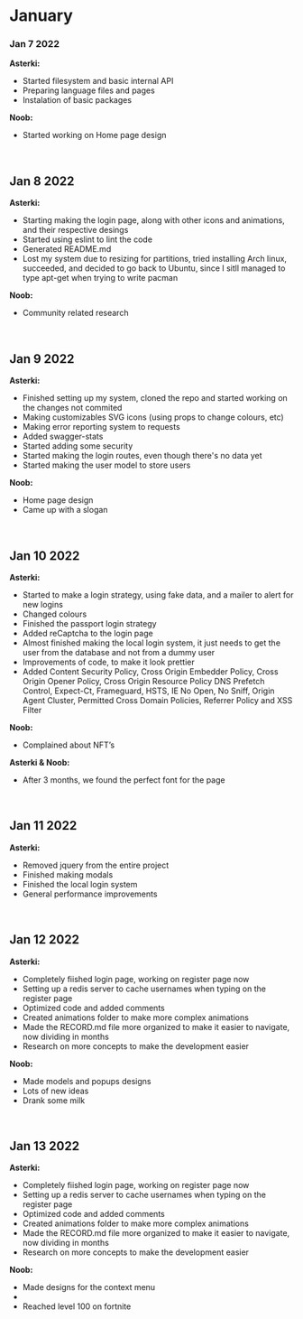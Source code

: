 # January

### Jan 7 2022

<div id="january-07-2022" />

**Asterki:**

-   Started filesystem and basic internal API
-   Preparing language files and pages
-   Instalation of basic packages

**Noob:**

-   Started working on Home page design

<br />

## Jan 8 2022

<div id="january-08-2022" />

**Asterki:**

-   Starting making the login page, along with other icons and animations, and their respective desings
-   Started using eslint to lint the code
-   Generated README.md
-   Lost my system due to resizing for partitions, tried installing Arch linux, succeeded, and decided to go back to Ubuntu, since I sitll managed to type apt-get when trying to write pacman

**Noob:**

-   Community related research

<br />

## Jan 9 2022

<div id="january-09-2022" />

**Asterki:**

-   Finished setting up my system, cloned the repo and started working on the changes not commited
-   Making customizables SVG icons (using props to change colours, etc)
-   Making error reporting system to requests
-   Added swagger-stats
-   Started adding some security
-   Started making the login routes, even though there's no data yet
-   Started making the user model to store users

**Noob:**

-   Home page design
-   Came up with a slogan

<br />

## Jan 10 2022

<div id="january-10-2022" />

**Asterki:**

-   Started to make a login strategy, using fake data, and a mailer to alert for new logins
-   Changed colours
-   Finished the passport login strategy
-   Added reCaptcha to the login page
-   Almost finished making the local login system, it just needs to get the user from the database and not from a dummy user
-   Improvements of code, to make it look prettier
-   Added Content Security Policy, Cross Origin Embedder Policy, Cross Origin Opener Policy, Cross Origin Resource Policy DNS Prefetch Control, Expect-Ct, Frameguard, HSTS, IE No Open, No Sniff, Origin Agent Cluster, Permitted Cross Domain Policies, Referrer Policy and XSS Filter

**Noob:**

-   Complained about NFT’s

**Asterki & Noob:**

-   After 3 months, we found the perfect font for the page

<br />

## Jan 11 2022

<div id="january-11-2022" />

**Asterki:**

-   Removed jquery from the entire project
-   Finished making modals
-   Finished the local login system
-   General performance improvements

<br />

## Jan 12 2022

<div id="january-12-2022" />

**Asterki:**

-   Completely fiished login page, working on register page now
-   Setting up a redis server to cache usernames when typing on the register page
-   Optimized code and added comments 
-   Created animations folder to make more complex animations
-   Made the RECORD.md file more organized to make it easier to navigate, now dividing in months
-   Research on more concepts to make the development easier

**Noob:** 

-   Made models and popups designs
-   Lots of new ideas
-   Drank some milk

<br />

## Jan 13 2022

<div id="january-13-2022" />

**Asterki:**

-   Completely fiished login page, working on register page now
-   Setting up a redis server to cache usernames when typing on the register page
-   Optimized code and added comments 
-   Created animations folder to make more complex animations
-   Made the RECORD.md file more organized to make it easier to navigate, now dividing in months
-   Research on more concepts to make the development easier

**Noob:** 

-   Made designs for the context menu
-   
-   Reached level 100 on fortnite

<br />
